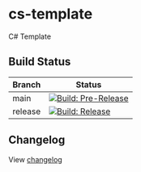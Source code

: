 # cs-template
C# Template

## Build Status

| Branch  | Status                                                                                                                                                                                                                                |
|---------|---------------------------------------------------------------------------------------------------------------------------------------------------------------------------------------------------------------------------------------|
| main    | [![Build: Pre-Release](https://github.com/credfeto/cs-template/actions/workflows/build-and-publish-pre-release.yml/badge.svg)](https://github.com/credfeto/cs-template/actions/workflows/build-and-publish-pre-release.yml) |
| release | [![Build: Release](https://github.com/credfeto/cs-template/actions/workflows/build-and-publish-release.yml/badge.svg)](https://github.com/credfeto/cs-template/actions/workflows/build-and-publish-release.yml)             |

## Changelog

View [changelog](CHANGELOG.md)
